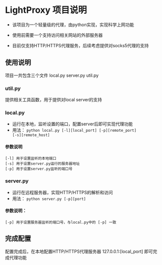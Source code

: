 # LightProxy 项目说明

* 该项目为一个轻量级的代理，由python实现，实现科学上网功能

* 使用前需要一个支持访问相关网站的外部服务器

* 目前仅支持HTTP/HTTPS代理服务，后续考虑提供对socks5代理的支持

## 使用说明
项目一共包含三个文件 local.py server.py util.py

### util.py
提供相关工具函数，用于提供对local server的支持

### local.py 
* 运行在本地，监听设置的端口，配置server后即可实现代理功能
* 用法：
    <code>python local.py [-l][local_port] [-p][remote_port] [-s][remote_host]</code>
#### 参数说明
    [-l] 用于设置监听的本地端口
	[-s] 用于设置server.py运行的服务器地址
	[-p] 用于设置server.py监听的端口号

### server.py
* 运行在远程服务器，实现HTTP/HTTPS的解析和访问
* 用法：
    <code>python server.py [-p][port]</code>
#### 参数说明： 
    [-p] 用于设置服务器监听的端口号，与local.py中的 [-p] 一致

## 完成配置
配置完成后，在本地配置HTTP/HTTPS代理服务器 127.0.0.1:[local_port] 即可完成代理功能
